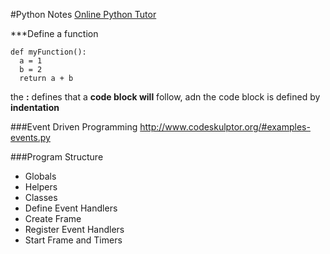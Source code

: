 #Python Notes
[Online Python Tutor](http://pythontutor.com/)

***Define a function
```{P}
def myFunction():
  a = 1
  b = 2
  return a + b
```
the **:** defines that a **code block will** follow, adn the code block is defined by **indentation**

###Event Driven Programming
http://www.codeskulptor.org/#examples-events.py

###Program Structure
- Globals
- Helpers
- Classes
- Define Event Handlers
- Create Frame
- Register Event Handlers
- Start Frame and Timers
